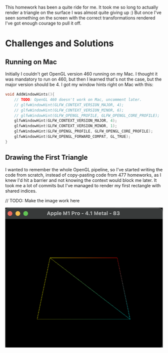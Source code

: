 This homework has been a quite ride for me. It took me so long to actually render a triangle on the surface I was almost quite giving up :) But once I've seen something on the screen with the correct transformations rendered I've got enough courage to pull it off.

# Challenges and Solutions

## Running on Mac

Initially I couldn't get OpenGL version 460 running on my Mac. I thought it was mandatory to run on 460, but then I learned that's not the case, but the major version should be 4. I got my window hints right on Mac with this:

```c++
void AddWindowHints(){
    // TODO: OpenGL 460 doesn't work on Mac, uncomment later.
    // glfwWindowHint(GLFW_CONTEXT_VERSION_MAJOR, 4);
    // glfwWindowHint(GLFW_CONTEXT_VERSION_MINOR, 6);
    // glfwWindowHint(GLFW_OPENGL_PROFILE, GLFW_OPENGL_CORE_PROFILE);
    glfwWindowHint(GLFW_CONTEXT_VERSION_MAJOR, 4);
    glfwWindowHint(GLFW_CONTEXT_VERSION_MINOR, 1);
    glfwWindowHint(GLFW_OPENGL_PROFILE, GLFW_OPENGL_CORE_PROFILE);
    glfwWindowHint(GLFW_OPENGL_FORWARD_COMPAT, GL_TRUE);
}
```



 ## Drawing the First Triangle

I wanted to remember the whole OpenGL pipeline, so I've started writing the code from scratch, instead of copy-pasting code from 477 homeworks, as I knew I'd hit a barrier and not knowing the context would block me later. It took me a lot of commits but I've managed to render my first rectangle with shared indices.

// TODO: Make the image work here

![Xd](./assets/rect.png)







